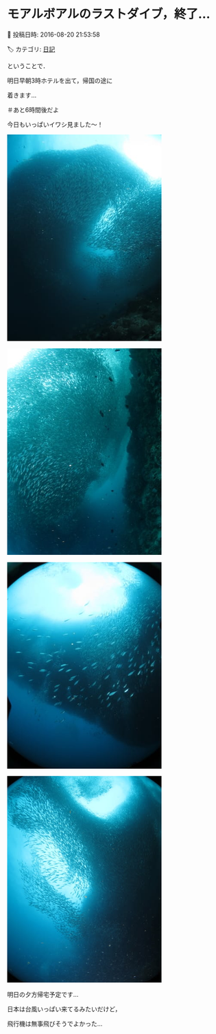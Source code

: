 # モアルボアルのラストダイブ，終了…

📅 投稿日時: 2016-08-20 21:53:58

🏷️ カテゴリ: [日記](cc4b5682fb7b8b144980957a978653fb0.md)

ということで．


明日早朝3時ホテルを出て，帰国の途に


着きます…


＃あと6時間後だよ





今日もいっぱいイワシ見ました～！




![5ac780ddc8f5634264fb1bf43b6f7150.jpg](images/5ac780ddc8f5634264fb1bf43b6f7150.jpg)









![693195f639cf4c98fa617661478dfa54.jpg](images/693195f639cf4c98fa617661478dfa54.jpg)









![031f9d6509f1054d82bf5a95b71617f3.jpg](images/031f9d6509f1054d82bf5a95b71617f3.jpg)









![0acf4fd0d659913517a37a02e5c6f305.jpg](images/0acf4fd0d659913517a37a02e5c6f305.jpg)







明日の夕方帰宅予定です…


日本は台風いっぱい来てるみたいだけど，


飛行機は無事飛びそうでよかった…
